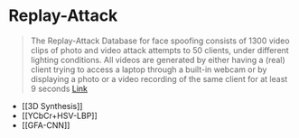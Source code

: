 # Replay-Attack

>The Replay-Attack Database for face spoofing consists of 1300 video clips of photo and video attack attempts to 50 clients, under different lighting conditions. All videos are generated by either having a (real) client trying to access a laptop through a built-in webcam or by displaying a photo or a video recording of the same client for at least 9 seconds [Link](https://paperswithcode.com/dataset/replay-attack)

- [[3D Synthesis]]
- [[YCbCr+HSV-LBP]]
- [[GFA-CNN]]